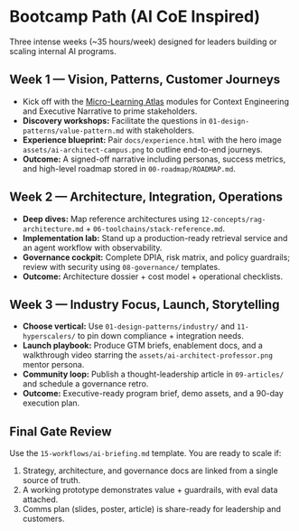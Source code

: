 # Bootcamp Path (AI CoE Inspired)

Three intense weeks (~35 hours/week) designed for leaders building or scaling internal AI programs.

## Week 1 — Vision, Patterns, Customer Journeys
- Kick off with the [Micro-Learning Atlas](micro-learning.md) modules for Context Engineering and Executive Narrative to prime stakeholders.
- **Discovery workshops:** Facilitate the questions in `01-design-patterns/value-pattern.md` with stakeholders.
- **Experience blueprint:** Pair `docs/experience.html` with the hero image `assets/ai-architect-campus.png` to outline end-to-end journeys.
- **Outcome:** A signed-off narrative including personas, success metrics, and high-level roadmap stored in `00-roadmap/ROADMAP.md`.

## Week 2 — Architecture, Integration, Operations
- **Deep dives:** Map reference architectures using `12-concepts/rag-architecture.md` + `06-toolchains/stack-reference.md`.
- **Implementation lab:** Stand up a production-ready retrieval service and an agent workflow with observability.
- **Governance cockpit:** Complete DPIA, risk matrix, and policy guardrails; review with security using `08-governance/` templates.
- **Outcome:** Architecture dossier + cost model + operational checklists.

## Week 3 — Industry Focus, Launch, Storytelling
- **Choose vertical:** Use `01-design-patterns/industry/` and `11-hyperscalers/` to pin down compliance + integration needs.
- **Launch playbook:** Produce GTM briefs, enablement docs, and a walkthrough video starring the `assets/ai-architect-professor.png` mentor persona.
- **Community loop:** Publish a thought-leadership article in `09-articles/` and schedule a governance retro.
- **Outcome:** Executive-ready program brief, demo assets, and a 90-day execution plan.

## Final Gate Review
Use the `15-workflows/ai-briefing.md` template. You are ready to scale if:
1. Strategy, architecture, and governance docs are linked from a single source of truth.
2. A working prototype demonstrates value + guardrails, with eval data attached.
3. Comms plan (slides, poster, article) is share-ready for leadership and customers.
